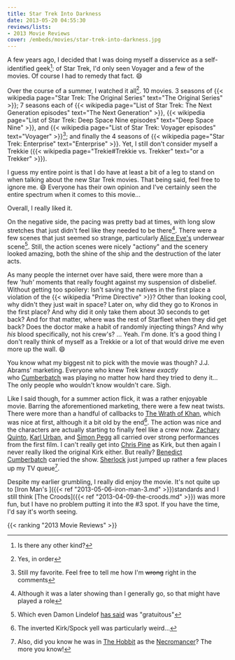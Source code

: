 ```yaml
---
title: Star Trek Into Darkness
date: 2013-05-20 04:55:30
reviews/lists:
- 2013 Movie Reviews
cover: /embeds/movies/star-trek-into-darkness.jpg
---
```

A few years ago, I decided that I was doing myself a disservice as a self-identified geek[^1]: of Star Trek, I'd only seen Voyager and a few of the movies. Of course I had to remedy that fact. :smile:

Over the course of a summer, I watched it all[^2]. 10 movies. 3 seasons of {{< wikipedia page="Star Trek: The Original Series" text="The Original Series" >}}; 7 seasons each of {{< wikipedia page="List of Star Trek: The Next Generation episodes" text="The Next Generation" >}}, {{< wikipedia page="List of Star Trek: Deep Space Nine episodes" text="Deep Space Nine" >}}, and {{< wikipedia page="List of Star Trek: Voyager episodes" text="Voyager" >}}[^3]; and finally the 4 seasons of {{< wikipedia page="Star Trek: Enterprise" text="Enterprise" >}}. Yet, I still don't consider myself a Trekkie ({{< wikipedia page="Trekie#Trekkie vs. Trekker" text="or a Trekker" >}}).

I guess my entire point is that I do have at least a bit of a leg to stand on when talking about the new Star Trek movies. That being said, feel free to ignore me. :smile: Everyone has their own opinion and I've certainly seen the entire spectrum when it comes to this movie...

<!--more-->

Overall, I really liked it.

On the negative side, the pacing was pretty bad at times, with long slow stretches that just didn't feel like they needed to be there[^4]. There were a few scenes that just seemed so strange, particularly <a itemprop="url" href="http://www.imdb.com/name/nm1404408/?ref_=tt_cl_t11">Alice Eve's</a> underwear scene[^5]. Still, the action scenes were nicely "actiony" and the scenery looked amazing, both the shine of the ship and the destruction of the later acts.

As many people the internet over have said, there were more than a few *'huh'* moments that really fought against my suspension of disbelief. Without getting too spoilery: Isn't saving the natives in the first place a violation of the {{< wikipedia "Prime Directive" >}}? Other than looking cool, why didn't they just wait in space? Later on, why did they go to Kronos in the first place? And why did it only take them about 30 seconds to get back? And for that matter, where was the rest of Starfleet when they did get back? Does the doctor make a habit of randomly injecting things? And why *his* blood specifically, not his crew's? ... Yeah. I'm done. It's a good thing I don't really think of myself as a Trekkie or a lot of that would drive me even more up the wall. :smile:

You know what my biggest nit to pick with the movie was though? J.J. Abrams' marketing. Everyone who knew Trek knew *exactly* who <a itemprop="url" href="http://www.imdb.com/name/nm1212722/?ref_=tt_cl_t7">Cumberbatch</a> was playing no matter how hard they tried to deny it... The only people who wouldn't know wouldn't care. Sigh.

Like I said though, for a summer action flick, it was a rather enjoyable movie. Barring the aforementioned marketing, there were a few neat twists. There were more than a handful of callbacks to <a href="http://www.imdb.com/title/tt0084726/?ref_=fn_al_tt_2">The Wrath of Khan</a>, which was nice at first, although it a bit old by the end[^6]. The action was nice and the characters are actually starting to finally feel like a crew now. <a itemprop="url" href="http://www.imdb.com/name/nm0704270/?ref_=tt_cl_t2">Zachary Quinto</a>, <a itemprop="url" href="http://www.imdb.com/name/nm0881631/?ref_=tt_cl_t4">Karl Urban</a>, and <a itemprop="url" href="http://www.imdb.com/name/nm0670408/?ref_=tt_cl_t5">Simon Pegg</a> all carried over strong performances from the first film. I can't really get into <a itemprop="url" href="http://www.imdb.com/name/nm1517976/?ref_=tt_cl_t1">Chris Pine</a> as Kirk, but then again I never really liked the original Kirk either. But really? <a itemprop="url" href="http://www.imdb.com/name/nm1212722/?ref_=tt_cl_t7">Benedict Cumberbatch</a> carried the show. <a href="http://www.imdb.com/title/tt1475582/">Sherlock</a> just jumped up rather a few places up my TV queue[^7].

Despite my earlier grumbling, I really did enjoy the movie. It's not quite up to [Iron Man's ]({{< ref "2013-05-06-iron-man-3.md" >}})standards and I still think [The Croods]({{< ref "2013-04-09-the-croods.md" >}}) was more fun, but I have no problem putting it into the #3 spot. If you have the time, I'd say it's worth seeing.

{{< ranking "2013 Movie Reviews" >}}

[^1]: Is there any other kind?
[^2]: Yes, in order
[^3]: Still my favorite. Feel free to tell me how I'm ~~wrong~~ right in the comments
[^4]: Although it was a later showing than I generally go, so that might have played a role
[^5]: Which even Damon Lindelof <a href="http://io9.com/damon-lindelof-admits-the-star-trek-nudity-was-gratuit-508967420">has said</a> was "gratuitous"
[^6]: The inverted Kirk/Spock yell was particularly weird...
[^7]: Also, did you know he was in <a href="http://www.imdb.com/title/tt0903624/">The Hobbit</a> as the <a href="http://www.imdb.com/character/ch0000156">Necromancer</a>? The more you know!